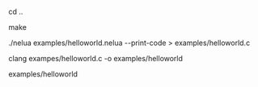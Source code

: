 cd ..

make

./nelua examples/helloworld.nelua --print-code > examples/helloworld.c

clang exampes/helloworld.c -o examples/helloworld

examples/helloworld